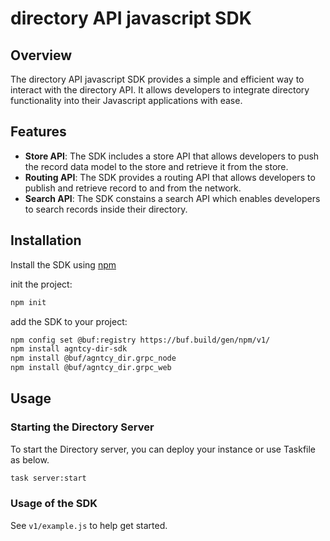 # directory API javascript SDK

## Overview

The directory API javascript SDK provides a simple and efficient way to interact with the directory API.
It allows developers to integrate directory functionality into their Javascript applications with ease.

## Features

- **Store API**: The SDK includes a store API that allows developers to push the record data model to the store and
retrieve it from the store.
- **Routing API**: The SDK provides a routing API that allows developers to publish and retrieve record to and from the
network.
- **Search API**: The SDK constains a search API which enables developers to search records inside their directory.

## Installation

Install the SDK using [npm](https://nodejs.org/en/download)

init the project:
```bash
npm init
```

add the SDK to your project:
```bash
npm config set @buf:registry https://buf.build/gen/npm/v1/
npm install agntcy-dir-sdk
npm install @buf/agntcy_dir.grpc_node
npm install @buf/agntcy_dir.grpc_web
```

## Usage

### Starting the Directory Server

To start the Directory server, you can deploy your instance or use Taskfile as below.

```bash
task server:start
```

### Usage of the SDK

See `v1/example.js` to help get started.